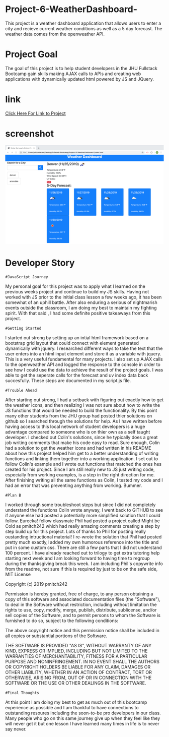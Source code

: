 # Project-6-WeatherDashboard-
This project is a weather dashboard application that allows users to enter a city and recieve current weather conditions as well as a 5 day forecast. The weather data comes from the openweather API. 
# Project Goal
The goal of this project is to help student developers in the JHU Fullstack Bootcamp gain skills making AJAX calls to APIs and creating web applications with dynamically updated html powered by JS and JQuery.

# link
<a href="https://michaelartes89.github.io/Project-6-WeatherDashboard-/"> Click Here For Link to Project </a>

# screenshot
<img src="Assets/images/screenshot.png" alt="screenshot">

# Developer Story
 
    #JavaScript Journey
My personal goal for this project was to apply what I learned on the previous weeks project and continue to build my JS skills. Having not worked with JS prior to the initial class lesson a few weeks ago, it has been somewhat of an uphill battle. After also enduring a serious of nightmarish events outside the classroom, I am doing my best to maintain my fighting spirit. With that said , I had some definite positive takeaways from this project. 
   
    #Getting Started 
I started out strong by setting up an intial html framework based on a bootstrap grid layout that could connect with element generated dynamically with jquery. I researched different ways to take the text that the user enters into an html input element and store it as a variable with jquery. This is a very useful fundamental for many projects. I also set up AJAX calls to the openweather API and logged the response to the console in order to see how I could use the data to achieve the result of the project goals. I was able to get the seperate calls for the forecast and uv index data back succesfully. These steps are documented in my script.js file. 
    
    #Trouble Ahead 
After starting out strong, I had a setback with figuring out exactly how to get the weather icons, and then realizing I  was not sure about how to write the JS functions that would be needed to build the functionality. By this point many other students from the JHU group had posted thier solutions on github so I searched through the solutions for help. As I have written before having access to this local network of student developers is a huge advantage compared to someone who is on thier own as a self taught developer. I checked out Colin's solutions, since he typically does a great job writing comments that make his code easy to read. Sure enough, Colin had a solution to get the weather icons and had written in his README about how this project helped him get to a better understanding of writing functions and linking them together into a working application. I set out to follow Colin's example and I wrote out functions that matched the ones hes created for his project. Since I am still really new to JS just writing code, especially from working examples, is a step in the right direction for me. After finishing writing all the same functions as Colin, I tested my code and I had an error that was preventing anything from working. Bummer. 
   
    #Plan B
I worked through some troubleshoot steps but since I did not completely understand the functions Colin wrote anyway, I went back to GITHUB to see if anyone else had posted a potentially more simplified solution that I could follow. Eurecka! fellow classmate Phil had posted a project called Might be Cold as pmitch242 which had really amazing comments creating a step by step build up for this project. Lots of thanks to Phil for posting really oustanding intructional material! I re-wrote the solution that Phil had posted pretty much exactly,I added my own humorous reference into the title and put in some custom css. There are still a few parts that I did not understand 100 percent. I have already reached out to trilogy to get extra tutoring help starting next week and I am looking forward to having time to regroup during the thanksgiving break this week. I am including Phil's copywrite info from the readme, not sure if this is required by just to be on the safe side, MIT License

Copyright (c) 2019 pmitch242

Permission is hereby granted, free of charge, to any person obtaining a copy of this software and associated documentation files (the "Software"), to deal in the Software without restriction, including without limitation the rights to use, copy, modify, merge, publish, distribute, sublicense, and/or sell copies of the Software, and to permit persons to whom the Software is furnished to do so, subject to the following conditions:

The above copyright notice and this permission notice shall be included in all copies or substantial portions of the Software.

THE SOFTWARE IS PROVIDED "AS IS", WITHOUT WARRANTY OF ANY KIND, EXPRESS OR IMPLIED, INCLUDING BUT NOT LIMITED TO THE WARRANTIES OF MERCHANTABILITY, FITNESS FOR A PARTICULAR PURPOSE AND NONINFRINGEMENT. IN NO EVENT SHALL THE AUTHORS OR COPYRIGHT HOLDERS BE LIABLE FOR ANY CLAIM, DAMAGES OR OTHER LIABILITY, WHETHER IN AN ACTION OF CONTRACT, TORT OR OTHERWISE, ARISING FROM, OUT OF OR IN CONNECTION WITH THE SOFTWARE OR THE USE OR OTHER DEALINGS IN THE SOFTWARE.

    #Final Thoughts
At this point I am doing my best to get as much out of this bootcamp experience as possible and I am thankful to have connections to outstanding resoures including the soon-to-be pro developers in our class. Many people who go on this same journey give up when they feel like they will never get it but one lesson I have learned many times in life is to never say never. 



